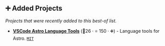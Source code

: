 ## ➕ Added Projects

_Projects that were recently added to this best-of list._

- <b><a href="https://github.com/withastro/language-tools">VSCode Astro Language Tools</a></b> (🥇26 ·  ⭐ 150 · ➕) - Language tools for Astro. <code><a href="http://bit.ly/34MBwT8">MIT</a></code>


